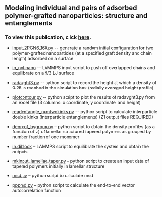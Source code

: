 ## Modeling individual and pairs of adsorbed polymer-grafted nanoparticles: structure and entanglements
### To view this publication, click [here](https://pubs.rsc.org/en/content/articlelanding/2018/sm/c7sm02116j#!divAbstract). 

- [input_2PGN6_160.py](https://github.com/hall-polymers/published-work/blob/master/2018-ethier2018modeling/input_2pgn6_160.py) -- generate a random initial configuration for two polymer-grafted nanoparticles (at a specified graft density and chain length) adsorbed on a surface

- [in_nvt.nano](https://github.com/hall-polymers/published-work/blob/master/2018-ethier2018modeling/in_nvt.nano) -- LAMMPS input script to push off overlapped chains and equilibrate on a 9/3 LJ surface

- [radavght3.py](https://github.com/hall-polymers/published-work/blob/master/2018-ethier2018modeling/radavght3.py) -- python script to record the height at which a density of 0.25 is reached in the simulation box (radially averaged height profile)

- [plotcontour.py](https://github.com/hall-polymers/published-work/blob/master/2018-ethier2018modeling/plotcontour.py) -- python script to plot the results of radavght3.py from an excel file (3 columns: x coordinate, y coordinate, and height)

- [readentangle_numtwokinks.py](https://github.com/hall-polymers/published-work/blob/master/2018-ethier2018modeling/readentangle_numtwokinks.py) -- python script to calculate interparticle double kinks (interparticle entanglements) (Z1 output files REQUIRED)



- [denprof_bygroup.py](https://github.com/hall-polymers/published-work/blob/master/2015-seo2015effect/denprof_bygroup.py) – python script to obtain the density profiles (as a function of z) of lamellar structured tapered polymers as grouped by number fraction of one monomer

- [in.diblock](https://github.com/hall-polymers/published-work/blob/master/2015-seo2015effect/in.diblock) – LAMMPS script to equilibrate the system and obtain the outputs

- [mkinput_lamellae_taper.py](https://github.com/hall-polymers/published-work/blob/master/2015-seo2015effect/mkinput_lamellae_taper.py) – python script to create an input data of tapered polymers initially in lamellar structure

- [msd.py](https://github.com/hall-polymers/published-work/blob/master/2015-seo2015effect/msd.py) – python script to calculate msd

- [pppmd.py](https://github.com/hall-polymers/published-work/blob/master/2015-seo2015effect/pppmd.py) – python script to calculate the end-to-end vector autocorrelation function